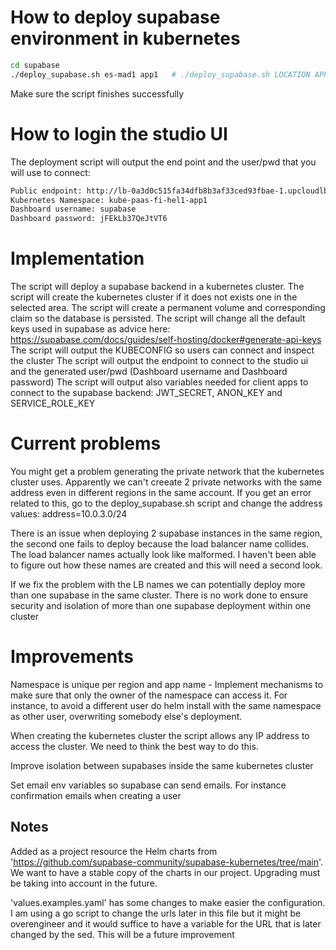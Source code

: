 # How to deploy supabase environment in kubernetes
```sh
cd supabase
./deploy_supabase.sh es-mad1 app1   # ./deploy_supabase.sh LOCATION APP_NAME
```

Make sure the script finishes successfully

# How to login the studio UI
The deployment script will output the end point and the user/pwd that you will use to connect:
```sh
Public endpoint: http://lb-0a3d0c515fa34dfb8b3af33ced93fbae-1.upcloudlb.com:8000
Kubernetes Namespace: kube-paas-fi-hel1-app1
Dashboard username: supabase
Dashboard password: jFEkLb37QeJtVT6
```

# Implementation
The script will deploy a supabase backend in a kubernetes cluster.
The script will create the kubernetes cluster if it does not exists one in the selected area.
The script will create a permanent volume and corresponding claim so the database is persisted.
The script will change all the default keys used in supabase as advice here: https://supabase.com/docs/guides/self-hosting/docker#generate-api-keys
The script will output the KUBECONFIG so users can connect and inspect the cluster
The script will output the endpoint to connect to the studio ui and the generated user/pwd (Dashboard username and Dashboard password)
The script will output also variables needed for client apps to connect to the supabase backend: JWT_SECRET, ANON_KEY and SERVICE_ROLE_KEY

# Current problems
You might get a problem generating the private network that the kubernetes cluster uses. Apparently we can't creeate 2 private networks with the same address even in different regions in the same account. If you get an error related to this, go to the deploy_supabase.sh script and change the address values: address=10.0.3.0/24

There is an issue when deploying 2 supabase instances in the same region, the second one fails to deploy because the load balancer name collides. The load balancer names actually look like malformed. I haven't been able to figure out how these names are created and this will need a second look.

If we fix the problem with the LB names we can potentially deploy more than one supabase in the same cluster. There is no work done to ensure security and isolation of more than one supabase deployment within one cluster

# Improvements
Namespace is unique per region and app name - Implement mechanisms to make sure that only the owner of the namespace can access it. For instance, to avoid a different user do helm install with the same namespace as other user, overwriting somebody else's deployment.

When creating the kubernetes cluster the script allows any IP address to access the cluster. We need to think the best way to do this.

Improve isolation between supabases inside the same kubernetes cluster

Set email env variables so supabase can send emails. For instance confirmation emails when creating a user

## Notes

Added as a project resource the Helm charts from 'https://github.com/supabase-community/supabase-kubernetes/tree/main'. We want to have a stable copy of the charts in our project. Upgrading must be taking into account in the future.

'values.examples.yaml' has some changes to make easier the configuration. I am using a go script to change the urls later in this file but it might be overengineer and it would suffice to have a variable for the URL that is later changed by the sed. This will be a future improvement



